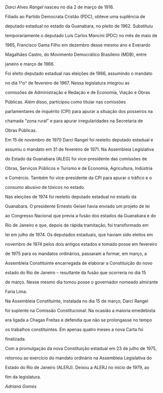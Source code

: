 

*Darci Alves Rangel* nasceu no dia 2 de março de 1916.



Filiado ao Partido Democrata Cristão (PDC), obteve uma suplência de

deputado estadual no estado da Guanabara, no pleito de 1962. Substituiu

temporariamente o deputado Luís Carlos Mancini (PDC) no mês de maio de

1965, Francisco Gama Filho em dezembro desse mesmo ano e Everardo

Magalhães Castro, do Movimento Democrático Brasileiro (MDB), entre

janeiro e março de 1966.



Foi eleito deputado estadual nas eleições de 1966, assumindo o mandato

no dia 1^o^ de fevereiro de 1967. Nessa legislatura integrou as

comissões de Administração e Redação e de Economia, Viação e Obras

Públicas. Além disso, participou como titular nas comissões

parlamentares de inquérito (CPI) para apurar a situação dos posseiros na

chamada “zona rural” e para apurar irregularidades na Secretaria de

Obras Públicas.



Em 15 de novembro de 1970 Darci Rangel foi reeleito deputado estadual e

assumiu o mandato em 31 de fevereiro de 1971. Na Assembleia Legislativa

do Estado da Guanabara (ALEG) foi vice-presidente das comissões de

Obras, Serviços Públicos e Turismo e de Economia, Agricultura, Indústria

e Comércio. Também foi vice-presidente da CPI para apurar o tráfico e o

consumo abusivo de tóxicos no estado.



Nas eleições de 1974 foi reeleito deputado estadual no estado da

Guanabara. O presidente Ernesto Geisel havia enviado um projeto de lei

ao Congresso Nacional que previa a fusão dos estados da Guanabara e do

Rio de Janeiro e que, depois de rápida tramitação, foi transformado em

lei em julho de 1974. Os deputados estaduais, que haviam sido eleitos em

novembro de 1974 pelos dois antigos estados e tomado posse em fevereiro

de 1975 para os mandatos ordinários, passaram a formar, em março, a

Assembleia Constituinte encarregada de elaborar a Constituição do novo

estado do Rio de Janeiro – resultante da fusão que ocorreria no dia 15

de março. Nesse mesmo dia tomou posse o governador nomeado almirante

Faria Lima.



Na Assembleia Constituinte, instalada no dia 15 de março, Darci Rangel

foi suplente na Comissão Constitucional. Na ocasião a maioria emedebista

era ligada a Chagas Freitas e defendia que não se prolongasse no tempo

os trabalhos constituintes. Em apenas quatro meses a nova Carta foi

finalizada.



Com a promulgação da nova Constituição estadual em 23 de julho de 1975,

retornou ao exercício do mandato ordinário na Assembleia Legislativa do

Estado do Rio de Janeiro (ALERJ). Deixou a ALERJ no início de 1979, ao

fim da legislatura.



*Adriana Gomes*



